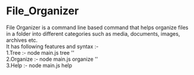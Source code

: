 # File_Organizer

File Organizer is a command line based command that helps organize files in a folder into different categories such as media, documents, images, archives etc.
<br />
It has following features and syntax :- <br />
1.Tree :- node main.js tree '<path>' <br />
2.Organize :- node main.js organize '<pathName>' <br />
3.Help :- node main.js help<br />

